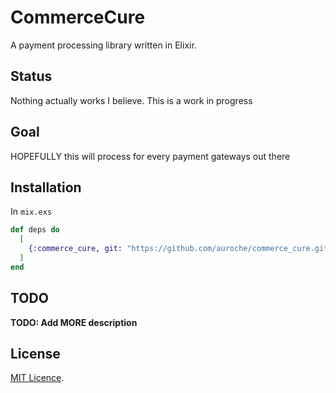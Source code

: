 # CommerceCure

A payment processing library written in Elixir.

## Status

Nothing actually works I believe. This is a work in progress

## Goal

HOPEFULLY this will process for every payment gateways out there

## Installation

In `mix.exs`

```elixir
def deps do
  [
    {:commerce_cure, git: "https://github.com/auroche/commerce_cure.git"}
  ]
end
```

## TODO

**TODO: Add MORE description**

## License

[MIT Licence](LICENSE.md).
